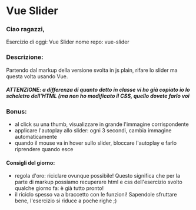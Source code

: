 # Vue Slider

### Ciao ragazzi,
Esercizio di oggi: Vue Slider
nome repo: vue-slider
### Descrizione:
Partendo dal markup della versione svolta in js plain, rifare lo slider ma questa volta usando Vue.
##### ATTENZIONE: a differenza di quanto detto in classe vi ho già copiato io lo scheletro dell'HTML (ma non ho modificato il CSS, quello dovete farlo voi
### Bonus:
- al click su una thumb, visualizzare in grande l'immagine corrispondente
- applicare l'autoplay allo slider: ogni 3 secondi, cambia immagine automaticamente
- quando il mouse va in hover sullo slider, bloccare l'autoplay e farlo riprendere quando esce
#### Consigli del giorno:
- regola d'oro: riciclare ovunque possibile! Questo significa che per la parte di markup possiamo recuperare html e css dell'esercizio svolto qualche giorno fa: è già tutto pronto!
- il riciclo spesso va a braccetto con le funzioni! Sapendole sfruttare bene, l'esercizio si riduce a poche righe ;)
